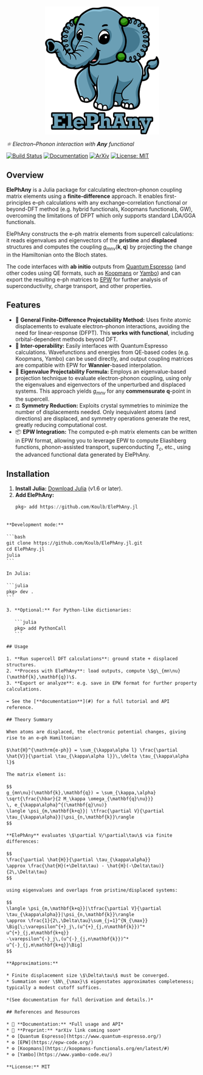<p align="center">
    <img src="docs/src/assets/logo_readme.png" alt="ElePhAny Logo" width="300"/>
</p>

*⚛️ Electron–Phonon interaction with **Any** functional*

[![Build Status](https://github.com/Koulb/ElePhAny.jl/actions/workflows/CI.yml/badge.svg)](https://github.com/Koulb/ElePhAny.jl/actions) [![Documentation](https://img.shields.io/badge/docs-📖-blue.svg)](#) [![ArXiv](https://img.shields.io/badge/arXiv-preprint-orange.svg)](#) [![License: MIT](https://img.shields.io/badge/license-MIT-green.svg)](#)

## Overview

**ElePhAny** is a Julia package for calculating electron–phonon coupling matrix elements using a **finite-difference** approach. It enables first-principles e–ph calculations with any exchange–correlation functional or beyond-DFT method (e.g. hybrid functionals, Koopmans functionals, GW), overcoming the limitations of DFPT which only supports standard LDA/GGA functionals.  

ElePhAny constructs the e–ph matrix elements from supercell calculations: it reads eigenvalues and eigenvectors of the **pristine** and **displaced** structures and computes the coupling $g_{mn\nu}(\mathbf{k},\mathbf{q})$ by projecting the change in the Hamiltonian onto the Bloch states.  

The code interfaces with **ab initio** outputs from [Quantum Espresso](https://www.quantum-espresso.org/) (and other codes using QE formats, such as [Koopmans](https://koopmans-functionals.org/en/latest/#) or [Yambo](https://www.yambo-code.eu/)) and can export the resulting e–ph matrices to [EPW](https://epw-code.org/) for further analysis of superconductivity, charge transport, and other properties.

## Features

- 🚀 **General Finite-Difference Projectability Method:** Uses finite atomic displacements to evaluate electron–phonon interactions, avoiding the need for linear-response (DFPT). This **works with functional**, including orbital-dependent methods beyond DFT.  
- 🔗 **Inter-operability:** Easily interfaces with Quantum Espresso calculations. Wavefunctions and energies from QE-based codes (e.g. Koopmans, Yambo) can be used directly, and output coupling matrices are compatible with EPW for **Wannier**-based interpolation.  
- 📐 **Eigenvalue Projectability Formula:** Employs an eigenvalue-based projection technique to evaluate electron-phonon coupling, using only the eigenvalues and eigenvectors of the unperturbed and displaced systems. This approach yields $g_{mn\nu}$ for any **commensurate** $\mathbf{q}$-point in the supercell.  
- ⚖️ **Symmetry Reduction:** Exploits crystal symmetries to minimize the number of displacements needed. Only inequivalent atoms (and directions) are displaced, and symmetry operations generate the rest, greatly reducing computational cost.  
- 📦 **EPW Integration:** The computed e–ph matrix elements can be written in EPW format, allowing you to leverage EPW to compute Eliashberg functions, phonon-assisted transport, superconducting $T_c$, etc., using the advanced functional data generated by ElePhAny.

## Installation

1. **Install Julia:** [Download Julia](https://julialang.org/downloads/) (v1.6 or later).  
2. **Add ElePhAny:**  
   ```julia
   pkg> add https://github.com/Koulb/ElePhAny.jl
````

**Development mode:**

```bash
git clone https://github.com/Koulb/ElePhAny.jl.git
cd ElePhAny.jl
julia
```

In Julia:

```julia
pkg> dev .
```

3. **Optional:** For Python-like dictionaries:

   ```julia
   pkg> add PythonCall
   ```

## Usage

1. **Run supercell DFT calculations**: ground state + displaced structures.
2. **Process with ElePhAny**: load outputs, compute \$g\_{mn\nu}(\mathbf{k},\mathbf{q})\$.
3. **Export or analyze**: e.g. save in EPW format for further property calculations.

➡️ See the [**documentation**](#) for a full tutorial and API reference.

## Theory Summary

When atoms are displaced, the electronic potential changes, giving rise to an e–ph Hamiltonian:

$\hat{H}^{\mathrm{e-ph}} = \sum_{\kappa\alpha l} \frac{\partial \hat{V}}{\partial \tau_{\kappa\alpha l}}\,\delta \tau_{\kappa\alpha l}$

The matrix element is:

$$
g_{mn\nu}(\mathbf{k},\mathbf{q}) = \sum_{\kappa,\alpha} 
\sqrt{\frac{\hbar}{2 M_\kappa \omega_{\mathbf{q}\nu}}}
\, e_{\kappa\alpha}^{(\mathbf{q}\nu)} 
\langle \psi_{m,\mathbf{k+q}}| \tfrac{\partial V}{\partial \tau_{\kappa\alpha}}|\psi_{n,\mathbf{k}}\rangle
$$

**ElePhAny** evaluates \$\partial V/\partial\tau\$ via finite differences:

$$
\frac{\partial \hat{H}}{\partial \tau_{\kappa\alpha}} 
\approx \frac{\hat{H}(+\Delta\tau) - \hat{H}(-\Delta\tau)}{2\,\Delta\tau}
$$

using eigenvalues and overlaps from pristine/displaced systems:

$$
\langle \psi_{m,\mathbf{k+q}}|\tfrac{\partial V}{\partial \tau_{\kappa\alpha}}|\psi_{n,\mathbf{k}}\rangle 
\approx \frac{1}{2\,\Delta\tau}\sum_{j=1}^{N_{\max}}
\Big[\;\varepsilon^{+}_j\,(u^{+}_{j,n\mathbf{k}})^* u^{+}_{j,m\mathbf{k+q}}
-\varepsilon^{-}_j\,(u^{-}_{j,n\mathbf{k}})^* u^{-}_{j,m\mathbf{k+q}}\Big]
$$

**Approximations:**

* Finite displacement size \$\Delta\tau\$ must be converged.
* Summation over \$N\_{\max}\$ eigenstates approximates completeness; typically a modest cutoff suffices.

*(See documentation for full derivation and details.)*

## References and Resources

* 📖 **Documentation:** *Full usage and API*
* 📄 **Preprint:** *arXiv link coming soon*
* ⚙️ [Quantum Espresso](https://www.quantum-espresso.org/)
* ⚙️ [EPW](https://epw-code.org/)
* ⚙️ [Koopmans](https://koopmans-functionals.org/en/latest/#)
* ⚙️ [Yambo](https://www.yambo-code.eu/)

**License:** MIT
